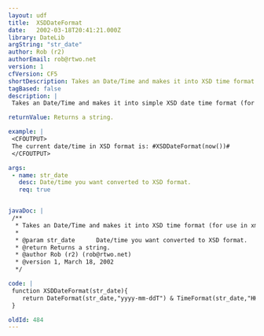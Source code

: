 ```yaml
---
layout: udf
title:  XSDDateFormat
date:   2002-03-18T20:41:21.000Z
library: DateLib
argString: "str_date"
author: Rob (r2)
authorEmail: rob@rtwo.net
version: 1
cfVersion: CF5
shortDescription: Takes an Date/Time and makes it into XSD time format (for use in xml xsds)
tagBased: false
description: |
 Takes an Date/Time and makes it into simple XSD date time format (for use in xml xsds). Doesn't do time zones.

returnValue: Returns a string.

example: |
 <CFOUTPUT>
 The current date/time in XSD format is: #XSDDateFormat(now())#
 </CFOUTPUT>

args:
 - name: str_date
   desc: Date/time you want converted to XSD format.
   req: true


javaDoc: |
 /**
  * Takes an Date/Time and makes it into XSD time format (for use in xml xsds)
  * 
  * @param str_date      Date/time you want converted to XSD format. 
  * @return Returns a string. 
  * @author Rob (r2) (rob@rtwo.net) 
  * @version 1, March 18, 2002 
  */

code: |
 function XSDDateFormat(str_date){
    return DateFormat(str_date,"yyyy-mm-ddT") & TimeFormat(str_date,"HH:mm:ss");
 }

oldId: 484
---
```


